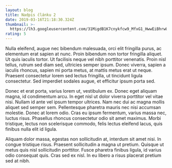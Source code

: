 ```yaml
---
layout: blog
title: Nadpis článku 2
date: 2019-03-16T21:18:30.324Z
thumbnail: >-
  https://lh3.googleusercontent.com/31MigdB1K7cnykfcw9_MfxG1_HwwEiBhrwU0Y6Bb-hc0tc76vlll5VSgf6BUj3yCoiIOkD-Ge8LiTpW3DzjlAg7UOkmTLVTKqNGI-nYkxOci-IC7PBk5xxw7xfcppYqb5ZRNs04QJ8LgwWKfobQcPtgnZRrPZQZ-aVTZd_gbXvHwCf6nANzRhXVb6TZlCSTMFhFcj--dVkvktAL91QePdDGoTNNkyLpXvqUbpH53vjHRfsCB0UpapP1q-KYdpVCPvo1mHLt4JNozR9Y6kf_yJAzHP0rymVyABW_NuGQWPcWPnUjQq0Ih-5jCUTjPFFkmUsarIzdPy-89XGjjLTSEREjfFakMGVyuxUA1z6jLEY2gA0mRCbT5WTeMZNggDRbxIVxd777X3mP953Jhb5h_Fnus_cAn5G9G7Qf2glIwUA7rkgqyx7_K4B8rN3MO9JR_O074SCDr49_jCl2RCSFNe_J6TiXw9jo3IIPNRCXXpaHxUono4b7rY8GwHvFXbjsUCrqQBp_-VgtUsGOEnjgpsEDyDePz5SKcGoWCnvQZTFqrXmezm6oAxU_p-y-EAqlt3uv_UUPdJIx77ZLVFiKiVH4Det2SjKrGc_vmvXq1ABGe6Q2_Wo99SQVPa_Nk1m7ac2bIpykaltBz8wDufGQj23KsOyMla8_-=w400
rating: 5
---
```

Nulla eleifend, augue nec bibendum malesuada, orci elit fringilla purus, ac elementum erat sapien at nunc. Proin bibendum non tortor fringilla aliquet. Ut quis iaculis tortor. Ut facilisis neque vel nibh porttitor venenatis. Proin nisl tellus, rutrum sed diam sed, ultricies semper ipsum. Donec viverra, sapien a iaculis rhoncus, sapien mi porta metus, at mattis metus erat ut neque. Praesent consectetur lorem sed lectus fringilla, ut tincidunt ligula consectetur. Sed imperdiet sodales augue, et efficitur ipsum porta sed.

Donec et erat porta, varius lorem ut, vestibulum ex. Donec eget aliquam magna, id condimentum arcu. In eget nisl ut dolor viverra porttitor vel vitae nisi. Nullam id ante vel ipsum tempor ultrices. Nam nec dui ac magna mollis aliquet sed semper sem. Pellentesque pharetra mauris nec nisi accumsan molestie. Donec at lorem odio. Cras eu ipsum fermentum, varius massa nec, luctus risus. Phasellus rhoncus consectetur odio sit amet maximus. Morbi tristique, lectus non scelerisque commodo, felis lectus eleifend lacus, quis finibus nulla elit id ligula.

Aliquam dolor massa, egestas non sollicitudin at, interdum sit amet nisi. In congue tristique risus. Praesent sollicitudin a magna ut pretium. Quisque ut metus quis nisl sollicitudin porttitor. Fusce pharetra finibus ligula, id varius odio consequat quis. Cras sed ex nisl. In eu libero a risus placerat pretium sed at nibh. 

